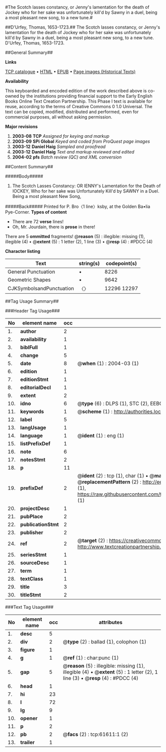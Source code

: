 #The Scotch lasses constancy, or Jenny's lamentation for the death of Jockey who for her sake was unfortunately kill'd by Sawny in a duel, being a most pleasant new song, to a new tune.#

##D'Urfey, Thomas, 1653-1723.##
The Scotch lasses constancy, or Jenny's lamentation for the death of Jockey who for her sake was unfortunately kill'd by Sawny in a duel, being a most pleasant new song, to a new tune.
D'Urfey, Thomas, 1653-1723.

##General Summary##

**Links**

[TCP catalogue](http://www.ota.ox.ac.uk/tcp/)  • 
[HTML](http://tei.it.ox.ac.uk/tcp/Texts-HTML/free/A37/A37014.html)  • 
[EPUB](http://tei.it.ox.ac.uk/tcp/Texts-EPUB/free/A37/A37014.epub) • 
[Page images (Historical Texts)](https://data.historicaltexts.jisc.ac.uk/view?pubId=eebo-12413547e&pageId=eebo-12413547e-61611-1)

**Availability**

This keyboarded and encoded edition of the
	       work described above is co-owned by the institutions
	       providing financial support to the Early English Books
	       Online Text Creation Partnership. This Phase I text is
	       available for reuse, according to the terms of Creative
	       Commons 0 1.0 Universal. The text can be copied,
	       modified, distributed and performed, even for
	       commercial purposes, all without asking permission.

**Major revisions**

1. __2003-08__ __TCP__ *Assigned for keying and markup*
1. __2003-09__ __SPi Global__ *Keyed and coded from ProQuest page images*
1. __2003-12__ __Daniel Haig__ *Sampled and proofread*
1. __2003-12__ __Daniel Haig__ *Text and markup reviewed and edited*
1. __2004-02__ __pfs__ *Batch review (QC) and XML conversion*

##Content Summary##

#####Body#####

1. The Scotch Lasses Constancy: OR IENNY's Lamentation 
for the Death of IOCKEY, Who for her sake was Unfortunately 
Kill'd by SAWNY in a Duel. Being a most pleasant New Song,

#####Back#####
Printed for P. Bro〈1 line〉ksby, at the Golden Ba•lia Pye-Corner.
**Types of content**

  * There are 72 **verse** lines!
  * Oh, Mr. Jourdain, there is **prose** in there!

There are 5 **ommitted** fragments! 
 @__reason__ (5) : illegible: missing (1), illegible (4)  •  @__extent__ (5) : 1 letter (2), 1 line (3)  •  @__resp__ (4) : #PDCC (4)

**Character listing**


|Text|string(s)|codepoint(s)|
|---|---|---|
|General Punctuation|•|8226|
|Geometric Shapes|▪|9642|
|CJKSymbolsandPunctuation|〈〉|12296 12297|

##Tag Usage Summary##

###Header Tag Usage###

|No|element name|occ|attributes|
|---|---|---|---|
|1.|__author__|2||
|2.|__availability__|1||
|3.|__biblFull__|1||
|4.|__change__|5||
|5.|__date__|8| @__when__ (1) : 2004-03 (1)|
|6.|__edition__|1||
|7.|__editionStmt__|1||
|8.|__editorialDecl__|1||
|9.|__extent__|2||
|10.|__idno__|6| @__type__ (6) : DLPS (1), STC (2), EEBO-CITATION (1), OCLC (1), VID (1)|
|11.|__keywords__|1| @__scheme__ (1) : http://authorities.loc.gov/ (1)|
|12.|__label__|5||
|13.|__langUsage__|1||
|14.|__language__|1| @__ident__ (1) : eng (1)|
|15.|__listPrefixDef__|1||
|16.|__note__|6||
|17.|__notesStmt__|2||
|18.|__p__|11||
|19.|__prefixDef__|2| @__ident__ (2) : tcp (1), char (1)  •  @__matchPattern__ (2) : ([0-9\-]+):([0-9IVX]+) (1), (.+) (1)  •  @__replacementPattern__ (2) : http://eebo.chadwyck.com/downloadtiff?vid=$1&page=$2 (1), https://raw.githubusercontent.com/textcreationpartnership/Texts/master/tcpchars.xml#$1 (1)|
|20.|__projectDesc__|1||
|21.|__pubPlace__|2||
|22.|__publicationStmt__|2||
|23.|__publisher__|2||
|24.|__ref__|2| @__target__ (2) : https://creativecommons.org/publicdomain/zero/1.0/ (1), http://www.textcreationpartnership.org/docs/. (1)|
|25.|__seriesStmt__|1||
|26.|__sourceDesc__|1||
|27.|__term__|1||
|28.|__textClass__|1||
|29.|__title__|3||
|30.|__titleStmt__|2||


###Text Tag Usage###

|No|element name|occ|attributes|
|---|---|---|---|
|1.|__desc__|5||
|2.|__div__|2| @__type__ (2) : ballad (1), colophon (1)|
|3.|__figure__|1||
|4.|__g__|1| @__ref__ (1) : char:punc (1)|
|5.|__gap__|5| @__reason__ (5) : illegible: missing (1), illegible (4)  •  @__extent__ (5) : 1 letter (2), 1 line (3)  •  @__resp__ (4) : #PDCC (4)|
|6.|__head__|1||
|7.|__hi__|23||
|8.|__l__|72||
|9.|__lg__|9||
|10.|__opener__|1||
|11.|__p__|2||
|12.|__pb__|2| @__facs__ (2) : tcp:61611:1 (2)|
|13.|__trailer__|1||
